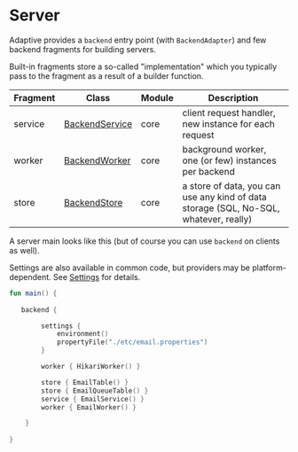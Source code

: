 # Server

Adaptive provides a `backend` entry point (with `BackendAdapter`) and few backend fragments 
for building servers.

Built-in fragments store a so-called "implementation" which you typically pass to the fragment as 
a result of a builder function.

| Fragment | Class                                                                                                 | Module | Description                                                                           |
|----------|-------------------------------------------------------------------------------------------------------|--------|---------------------------------------------------------------------------------------|
| service  | [BackendService](/adaptive-core/src/commonMain/kotlin/fun/adaptive/backend/builtin/BackendService.kt) | core   | client request handler, new instance for each request                                 |
| worker   | [BackendWorker](/adaptive-core/src/commonMain/kotlin/fun/adaptive/backend/builtin/BackendWorker.kt)   | core   | background worker, one (or few) instances per backend                                 |
| store    | [BackendStore](/adaptive-core/src/commonMain/kotlin/fun/adaptive/backend/builtin/BackendStore.kt)     | core   | a store of data, you can use any kind of data storage (SQL, No-SQL, whatever, really) |

A server main looks like this (but of course you can use `backend` on clients as well).

Settings are also available in common code, but providers may be platform-dependent. See [Settings](settings.md) for details.

```kotlin
fun main() {
    
   backend {

        settings { 
            environment()
            propertyFile("./etc/email.properties") 
        }

        worker { HikariWorker() }

        store { EmailTable() }
        store { EmailQueueTable() }
        service { EmailService() }
        worker { EmailWorker() }

    }
    
}
```